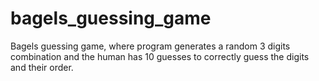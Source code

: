 # bagels_guessing_game
Bagels guessing game, where program generates a random 3 digits combination and the human has 10 guesses to correctly guess the digits and their order.
